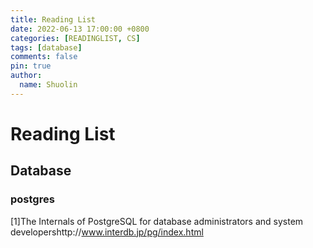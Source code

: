 ```yaml
---
title: Reading List 
date: 2022-06-13 17:00:00 +0800
categories: [READINGLIST, CS]
tags: [database]
comments: false
pin: true
author:
  name: Shuolin
---
```


# Reading List 

## Database

### postgres

[1]The Internals of PostgreSQL for database administrators and system developershttp://www.interdb.jp/pg/index.html
